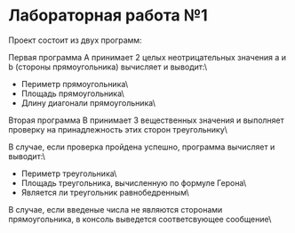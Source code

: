 # Лабораторная работа №1
Проект состоит из двух программ:

Первая программа A принимает 2 целых неотрицательных значения a и b (стороны прямоугольника) вычисляет и выводит:\
- Периметр прямоугольника\
- Площадь прямоугольника\
- Длину диагонали прямоугольника\

Вторая программа B принимает 3 вещественных значения и выполняет проверку на принадлежность этих сторон треугольнику\

В случае, если проверка пройдена успешно, программа вычисляет и выводит:\
- Периметр треугольника\
- Площадь треугольника, вычисленную по формуле Герона\
- Является ли треугольник равнобедренным\

В случае, если введеные числа не являются сторонами прямоугольника, в консоль выведется соответсвующее сообщение\
